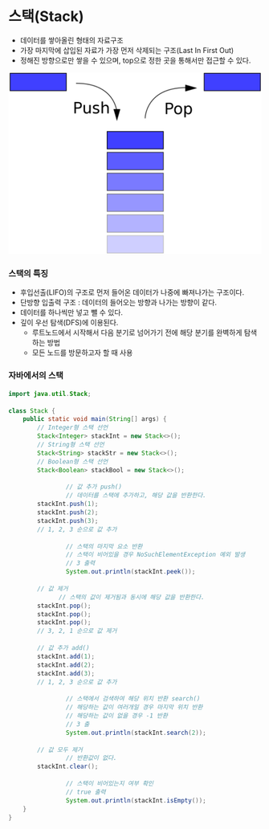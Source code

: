 # 스택(Stack)

- 데이터를 쌓아올린 형태의 자료구조
- 가장 마지막에 삽입된 자료가 가장 먼저 삭제되는 구조(Last In First Out)
- 정해진 방향으로만 쌓을 수 있으며, top으로 정한 곳을 통해서만 접근할 수 있다.

![img1](./img/img1.png)
### 스택의 특징

- 후입선출(LIFO)의 구조로 먼저 들어온 데이터가 나중에 빠져나가는 구조이다.
- 단방향 입출력 구조 : 데이터의 들어오는 방향과 나가는 방향이 같다.
- 데이터를 하나씩만 넣고 뺄 수 있다.
- 깊이 우선 탐색(DFS)에 이용된다.
    - 루트노드에서 시작해서 다음 분기로 넘어가기 전에 해당 분기를 완벽하게 탐색하는 방법
    - 모든 노드를 방문하고자 할 때 사용

### 자바에서의 스택

```java
import java.util.Stack;

class Stack {
    public static void main(String[] args) {
        // Integer형 스택 선언
        Stack<Integer> stackInt = new Stack<>();
        // String형 스택 선언
        Stack<String> stackStr = new Stack<>();
        // Boolean형 스택 선언
        Stack<Boolean> stackBool = new Stack<>();

				// 값 추가 push()
				// 데이터를 스택에 추가하고, 해당 값을 반환한다.
        stackInt.push(1);
        stackInt.push(2);
        stackInt.push(3);
        // 1, 2, 3 순으로 값 추가

				// 스택의 마지막 요소 반환
				// 스택이 비어있을 경우 NoSuchElementException 예외 발생
				// 3 출력
				System.out.println(stackInt.peek());

        // 값 제거
			  // 스택의 값이 제거됨과 동시에 해당 값을 반환한다.
        stackInt.pop();
        stackInt.pop();
        stackInt.pop();
        // 3, 2, 1 순으로 값 제거

        // 값 추가 add()
        stackInt.add(1);
        stackInt.add(2);
        stackInt.add(3);
        // 1, 2, 3 순으로 값 추가

				// 스택에서 검색하여 해당 위치 반환 search()
				// 해당하는 값이 여러개일 경우 마지막 위치 반환
				// 해당하는 값이 없을 경우 -1 반환
				// 3 출
				System.out.println(stackInt.search(2));

        // 값 모두 제거
				// 반환값이 없다.
        stackInt.clear();

				// 스택이 비어있는지 여부 확인
				// true 출력
				System.out.println(stackInt.isEmpty());
    }
}

``````